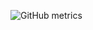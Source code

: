 ![GitHub metrics](https://metrics.lecoq.io/HyperSkys?template=classic&followup=1&isocalendar=1&languages=1&isocalendar.duration=year&config.timezone=America%2FDenver)
